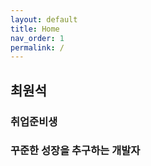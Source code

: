 ```yaml
---
layout: default
title: Home
nav_order: 1
permalink: /
---
```


## 최원석

### 취업준비생
### 꾸준한 성장을 추구하는 개발자